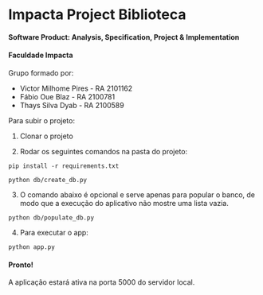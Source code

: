 # Impacta Project Biblioteca

#### Software Product: Analysis, Specification, Project & Implementation

#### Faculdade Impacta

Grupo formado por:

- Victor Milhome Pires - RA 2101162
- Fábio Oue Blaz - RA 2100781
- Thays Silva Dyab - RA 2100589

Para subir o projeto:

1. Clonar o projeto

2. Rodar os seguintes comandos na pasta do projeto:

```
pip install -r requirements.txt

python db/create_db.py
```

3. O comando abaixo é opcional e serve apenas para popular o banco, de modo que a execução do aplicativo não mostre uma lista vazia.

```
python db/populate_db.py
```

4. Para executar o app:

```
python app.py
```

#### Pronto!

A aplicação estará ativa na porta 5000 do servidor local.
